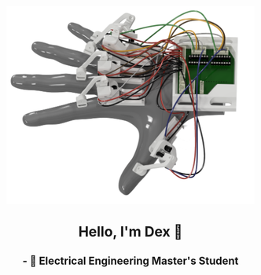 <p align="center">
 <img align="center" src="https://raw.githubusercontent.com/Dexray200/Dexray200/master/HandRender.png" width="750"/>

<h1 align="center">Hello, I'm Dex 🤙</h1>
<h2 align="center">- 🥽 Electrical Engineering Master's Student
</p>



